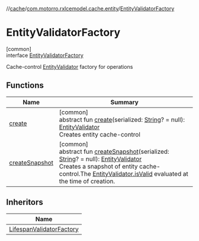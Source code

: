 //[cache](../../../index.md)/[com.motorro.rxlcemodel.cache.entity](../index.md)/[EntityValidatorFactory](index.md)

# EntityValidatorFactory

[common]\
interface [EntityValidatorFactory](index.md)

Cache-control [EntityValidator](../-entity-validator/index.md) factory for operations

## Functions

| Name | Summary |
|---|---|
| [create](create.md) | [common]<br>abstract fun [create](create.md)(serialized: [String](https://kotlinlang.org/api/latest/jvm/stdlib/kotlin/-string/index.html)? = null): [EntityValidator](../-entity-validator/index.md)<br>Creates entity cache-control |
| [createSnapshot](create-snapshot.md) | [common]<br>abstract fun [createSnapshot](create-snapshot.md)(serialized: [String](https://kotlinlang.org/api/latest/jvm/stdlib/kotlin/-string/index.html)? = null): [EntityValidator](../-entity-validator/index.md)<br>Creates a snapshot of entity cache-control.The [EntityValidator.isValid](../-entity-validator/is-valid.md) evaluated at the time of creation. |

## Inheritors

| Name |
|---|
| [LifespanValidatorFactory](../-lifespan-validator-factory/index.md) |

